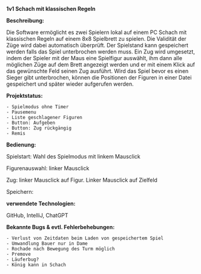 **1v1 Schach mit klassischen Regeln**

**Beschreibung:**

Die Software ermöglicht es zwei Spielern lokal auf einem PC Schach mit klassischen Regeln auf einem 8x8 Spielbrett zu spielen. 
Die Validität der Züge wird dabei automatisch überprüft.
Der Spielstand kann gespeichert werden falls das Spiel unterbrochen werden muss.
Ein Zug wird umgesetzt, indem der Spieler mit der Maus eine Spielfigur auswählt, ihm dann alle möglichen Züge auf dem Brett angezeigt werden und er mit einem Klick auf das gewünschte Feld seinen Zug ausführt.
Wird das Spiel bevor es einen Sieger gibt unterbrochen, können die Positionen der Figuren in einer Datei gespeichert und später wieder aufgerufen werden.

**Projektstatus:**
	
    - Spielmodus ohne Timer
	- Pausemenu
	- Liste geschlagener Figuren
	- Button: Aufgeben 
	- Button: Zug rückgängig
	- Remis

**Bedienung:**

 Spielstart: Wahl des Spielmodus mit linkem Mausclick
 
 Figurenauswahl: linker Mausclick
 
 Zug: linker Mausclick auf Figur. Linker Mausclick auf Zielfeld
 
 Speichern:
 

**verwendete Technologien:**

 GitHub,
 IntelliJ,
 ChatGPT

**Bekannte Bugs & evtl. Fehlerbehebungen:**

	- Verlust von Zeitdaten beim Laden von gespeichertem Spiel
	- Umwandlung Bauer nur in Dame
	- Rochade nach Bewegung des Turm möglich
	- Premove
	- Läuferbug?
	- König kann in Schach
	
	
	

 
